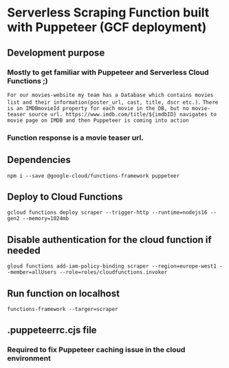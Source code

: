 # Serverless Scraping Function built with Puppeteer (GCF deployment)

## Development purpose
### Mostly to get familiar with Puppeteer and Serverless Cloud Functions ;)
`For our movies-website my team has a Database which contains movies list and their information(poster_url, cast, title, dscr etc.).`
`There is an IMDBmovieId property for each movie in the DB, but no movie-teaser source url. https://www.imdb.com/title/${imdbID} navigates to movie page on IMDB and then Puppeteer is coming into action`
### Function response is a movie teaser url.

## Dependencies
`npm i --save @google-cloud/functions-framework puppeteer`

## Deploy to Cloud Functions
`gcloud functions deploy scraper --trigger-http --runtime=nodejs16 --gen2 --memory=1024mb`

## Disable authentication for the cloud function if needed
`gloud functions add-iam-policy-binding scraper --region=europe-west1 --member=allUsers --role=roles/cloudfunctions.invoker`

## Run function on localhost
`functions-framework --targer=scraper`

## .puppeteerrc.cjs file
### Required to fix Puppeteer caching issue in the cloud environment
